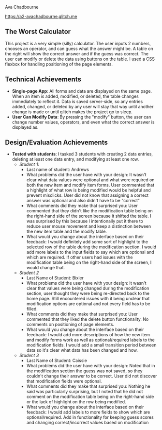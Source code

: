 Ava Chadbourne

https://a2-avachadbourne.glitch.me

## The Worst Calculator
This project is a very simple (silly) calculator. The user inputs 2 numbers, chooses an operator, and can guess what the answer might be. A table on the right will show the correct answer and if the guess was correct. The user can modify or delete the data using buttons on the table. I used a CSS flexbox for handling positioning of the page elements.


## Technical Achievements
- **Single-page App**: All forms and data are displayed on the same page. When an item is added, modified, or deleted, the table changes immediately to reflect it. Data is saved server-side, so any entries added, changed, or deleted by any user will stay that way until another change is made or until glitch makes the project go to sleep.
- **User Can Modify Data**: By pressing the "modify" button, the user can change number values, operators, and even what the correct answer is displayed as.

## Design/Evaluation Achievements
- **Tested with students**: I tasked 3 students with creating 2 data entries, deleting at least one data entry, and modifying at least one row.
  - *Student 1*:
    - Last name of student: Andrews
    - What problems did the user have with your design: It wasn't clear what data values were optional and what were required on both the new item and modify item forms. User commented that a highlight of what row is being modified would be helpful and prevent misclicks. User did not know that assigning a correct answer was optional and also didn't have to be "correct" 
    - What comments did they make that surprised you: User commented that they didn't like the modification table being on the right-hand side of the screen because it shifted the table. I was surprised by this because I intentionally put it there to reduce user mouse movement and keep a distinction between the new item table and the modify table.
    - What would you change about the interface based on their feedback: I would definitely add some sort of highlight to the selected row of the table during the modification section. I would add more labels to the input fields to say which are optional and which are required. If other users had issues with the modification table being on the right-hand side of the screen, I would change that.
  - *Student 2*
    - Last Name of Student: Bixler
    - What problems did the user have with your design: It wasn't clear that values were being changed during the modification section, user thought they were being re-directed back to the home page. Still encountered issues with it being unclear that modification options are optional and not every field has to be filled.
    - What comments did they make that surprised you: User commented that they liked the delete button functionality. No comments on positioning of page elements.
    - What would you change about the interface based on their feedback: I would add more descriptions of how the new item and modify forms work as well as optional/required labels to the modification fields. I would add a small transition period between data so it's clear what data has been changed and how. 
  - *Student 3*
    - Last Name of Student: Caissie
    - What problems did the user have with your design: Noted that in the modification section the guess was not saved, so they couldn't change their answer to be correct. User did not discover that modification fields were optional.
    - What comments did they make that surprised you: Nothing he said was particularly surprising, but I noted that he did not comment on the modification table being on the right-hand side or the lack of highlight on the row being modified. 
    - What would you change about the interface based on their feedback: I would add labels to more fields to show which are optional/required. Add in functionality for keeping guess scores and changing correct/incorrect values based on modification
